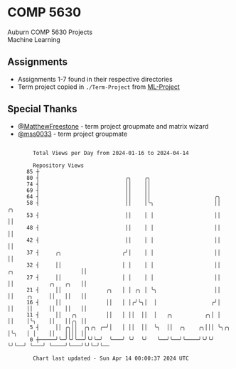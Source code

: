 # COMP 5630
Auburn COMP 5630 Projects  
Machine Learning

## Assignments
- Assignments 1-7 found in their respective directories
- Term project copied in `./Term-Project` from [ML-Project](https://github.com/wumphlett/ML-Project)

## Special Thanks
- [@MatthewFreestone](https://github.com/MatthewFreestone) - term project groupmate and matrix wizard
- [@mss0033](https://github.com/mss0033) - term project groupmate

```

        Total Views per Day from 2024-01-16 to 2024-04-14

        Repository Views
      85 ┼
      80 ┤                           ╭╮    ╭╮
      74 ┤                           ││    ││
      69 ┤                           ││    ││
      64 ┤                           ││    ││                    ╭╮
      58 ┤                           ││    │╰╮                   ││                            ╭╮
      53 ┤                           ││    │ │                   ││                            ││
      48 ┤                           ││    │ │                   ││                            ││
      42 ┤                           ││    │ │                   ││                            ││
      37 ┤     ╭╮                   ╭╯│    │ │                   ││                            ││
      32 ┤     ││                   │ │    │ │                   ││     ╭╮                     ││
      27 ┤     ││                   │ │    │ │                   ││     ││           ╭╮   ╭╮   ││
      21 ┤     ││              ╭╮   │ │ ╭╮ │ ╰╮                  ││     ││    ╭╮     ││   ││   ││
      16 ┤     ││              ││   │ │╭╯╰╮│  │                 ╭╯│     ││    ││     ││   ││   ││
      11 ┤     ││   ╭╮         ││   │ ││  ││  │   ╭╮          ╭╮│ │     ││    │╰╮    ││   ││╭╮ ││
       5 ┤     ││ ╭╮││  ╭╮╭╮ ╭─╯│   │ ││  ││  ╰╮  ││  ╭╮    ╭╮│││ ╰╮╭╮  │╰╮   │ │    ││   ││││ ││
       0 ┼─────╯╰─╯╰╯╰──╯╰╯╰─╯  ╰───╯ ╰╯  ╰╯   ╰──╯╰──╯╰────╯╰╯╰╯  ╰╯╰──╯ ╰───╯ ╰────╯╰───╯╰╯╰─╯╰──

        Chart last updated - Sun Apr 14 00:00:37 2024 UTC
        
```
